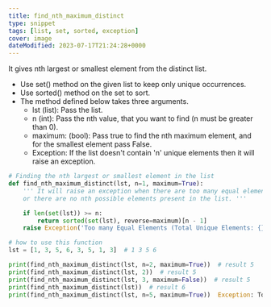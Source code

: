 ```yaml
---
title: find_nth_maximum_distinct
type: snippet
tags: [list, set, sorted, exception]
cover: image
dateModified: 2023-07-17T21:24:28+0000
---
```


It gives nth largest or smallest element from the distinct list.

- Use set() method on the given list to keep only unique occurrences.
- Use sorted() method on the set to sort.
- The method defined below takes three arguments.
  - lst (list): Pass the list.
  - n (int): Pass the nth value, that you want to find (n must be greater than 0).
  - maximum: (bool): Pass true to find the nth maximum element, and for the smallest element pass False.
  - Exception: If the list doesn't contain 'n' unique elements then it will raise an exception.

```py
# Finding the nth largest or smallest element in the list
def find_nth_maximum_distinct(lst, n=1, maximum=True):
    ''' It will raise an exception when there are too many equal elements
    or there are no nth possible elements present in the list. '''

    if len(set(lst)) >= n:
        return sorted(set(lst), reverse=maximum)[n - 1]
    raise Exception('Too many Equal Elements (Total Unique Elements: {}, Accessing {})'.format(len(set(lst)), n))
```

```py
# how to use this function
lst = [1, 3, 5, 6, 3, 5, 1, 3]  # 1 3 5 6

print(find_nth_maximum_distinct(lst, n=2, maximum=True))  # result 5
print(find_nth_maximum_distinct(lst, 2))  # result 5
print(find_nth_maximum_distinct(lst, 3, maximum=False))  # result 5
print(find_nth_maximum_distinct(lst))  # result 6
print(find_nth_maximum_distinct(lst, n=5, maximum=True))  Exception: Too many Equal Elements (Total Unique Elements: 4, Accessing 5)
```
